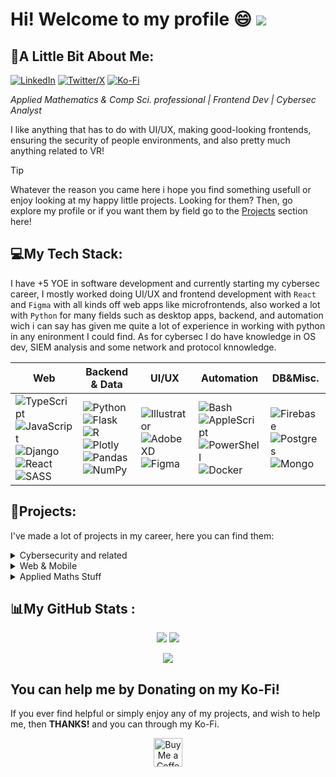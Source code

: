 # Hi! Welcome to my profile 😄 [![](https://visitcount.itsvg.in/api?id=feligx&icon=8&color=0)](https://visitcount.itsvg.in)

## 🌱A Little Bit About Me:
[![LinkedIn][LINKEDIN]][LINKEDIN-URL] [![Twitter/X][X]][X-URL] [![Ko-Fi][KOFI]][KOFI-URL]

_Applied Mathematics & Comp Sci. professional | Frontend Dev | Cybersec Analyst_

I like anything that has to do with UI/UX, making good-looking frontends, ensuring the security of people environments, and also pretty much anything related to VR!

> [!TIP]
> Whatever the reason you came here i hope you find something usefull or enjoy looking at my happy little projects.
> Looking for them? Then, go explore my profile or if you want them by field go to the [Projects](https://github.com/Feligx#projects) section here!

## 💻My Tech Stack:

I have +5 YOE in software development and currently starting my cybersec career, I mostly worked doing UI/UX and frontend development with `React` and `Figma` with all kinds off web apps like microfrontends, also worked a lot with `Python` for many fields such as desktop apps, backend, and automation wich i can say has given me quite a lot of experience in working with python in any enironment I could find. As for cybersec I do have knowledge in OS dev, SIEM analysis and some network and protocol knnowledge.

|Web|Backend & Data|UI/UX|Automation|DB&Misc.|
|------|------|------|------|------|
| ![TypeScript][TS] ![JavaScript][JS] ![Django][DJ]  ![React][REACT] ![SASS][SASS_] | ![Python][PY] ![Flask][FLASK] ![R][R_] ![Plotly][PLOTLY] ![Pandas][PANDAS] ![NumPy][NUMPY]| ![Illustrator][AI] ![Adobe XD][AXD] 	![Figma][FIGMA] | ![Bash][BASH] ![AppleScript][AS] ![PowerShell][PS] ![Docker][DOCKER] | ![Firebase][FIREBASE] ![Postgres][POSTGRES] ![Mongo][MONGO] | 

## 📑Projects:
I've made a lot of projects in my career, here you can find them:

<details>
 <summary>Cybersecurity and related</summary>
 
* Raspberry Baremetal OS
* [IDOR scanner / Js loaded webapp Webscrapper][IDOR]
* [Location obfuscator][LOC-OBS]
* [SocketIO RSA encrypted communication][RSA]
* [Microservice security in the Secure Software Development Life Cycle (SSDLC)][TOPICS]
* [Productivity Monitoring (Desktop app)][PRODUCTIVITY]: Application with pc monitoring for processess and apps, timed screenshots, input monitoring and browser tracking.
</details>

<details>
 <summary>Web & Mobile</summary>

 - [Productivity Monitoring (& Desktop app)][PRODUCTIVITY]
 - React social media with bootstrap
 - Animal app
 - Flutter Tic-Tac-Toe
 - Meli React clone
 - Greenticity (Electrical consumption calculator)
</details>

<details>
 <summary>
  Applied Maths Stuff
 </summary>

 - Olympics Database
 - Point Quadtree
 - Tableaux
 - ADN operations
 - Mining farm optimization
 - Fireflies Sync
</details>

## 📊My GitHub Stats :

<p align="center">
  <img src="https://github-readme-stats.vercel.app/api?username=feligx&theme=tokyonight&hide_border=false&include_all_commits=false&count_private=false"/>  
  <img src="https://github-readme-streak-stats.herokuapp.com/?user=feligx&theme=tokyonight&hide_border=false"/>  
</p>
<!--![](https://github-readme-stats.vercel.app/api/top-langs/?username=feligx&theme=tokyonight&hide_border=false&include_all_commits=false&count_private=false&layout=compact)-->
<p align="center">
<img src="https://github-readme-stats.vercel.app/api/top-langs/?username=feligx&theme=tokyonight&hide_border=false&include_all_commits=false&count_private=false&layout=compact"/>
</p>


## You can help me by Donating on my Ko-Fi!
If you ever find helpful or simply enjoy any of my projects, and wish to help me, then **THANKS!** and you can through my Ko-Fi.
  
<p align="center"><a href='https://ko-fi.com/feligx' target='_blank'><img height='35' style='border:0px;height:46px;' src='https://az743702.vo.msecnd.net/cdn/kofi3.png?v=0' border='0' alt='Buy Me a Coffee at ko-fi.com' /></p>

<!-- WEB -->
[TS]: https://img.shields.io/badge/typescript-%231572B6.svg?style=for-the-badge&logo=typescript&logoColor=white
[JS]: https://img.shields.io/badge/javascript-%23323330.svg?style=for-the-badge&logo=javascript&logoColor=%23F7DF1E
[DJ]: https://img.shields.io/badge/django-%23092E20.svg?style=for-the-badge&logo=django&logoColor=white
[REACT]: https://img.shields.io/badge/react-%2320232a.svg?style=for-the-badge&logo=react&logoColor=%2361DAFB
[SASS_]: https://img.shields.io/badge/SASS-hotpink.svg?style=for-the-badge&logo=SASS&logoColor=white
<!-- BACK&DATA -->
[PY]: https://img.shields.io/badge/python-3670A0?style=for-the-badge&logo=python&logoColor=ffdd54
[FLASK]: https://img.shields.io/badge/flask-%23092E20.svg?style=for-the-badge&logo=flask&logoColor=white
[R_]: https://img.shields.io/badge/r-%23276DC3.svg?style=for-the-badge&logo=r&logoColor=white
[PLOTLY]: https://img.shields.io/badge/Plotly-%233F4F75.svg?style=for-the-badge&logo=plotly&logoColor=white
[PANDAS]: https://img.shields.io/badge/pandas-%23150458.svg?style=for-the-badge&logo=pandas&logoColor=white
[NUMPY]: https://img.shields.io/badge/numpy-%23013243.svg?style=for-the-badge&logo=numpy&logoColor=white
<!-- UI/UX -->
[AI]: https://img.shields.io/badge/illustrator-%23FF9A00.svg?style=for-the-badge&logo=adobeillustrator&logoColor=white
[AXD]: https://img.shields.io/badge/Adobe%20XD-470137?style=for-the-badge&logo=Adobe%20XD&logoColor=#FF61F6
[FIGMA]: https://img.shields.io/badge/figma-%23F24E1E.svg?style=for-the-badge&logo=figma&logoColor=white
<!-- AUTOMATION -->
[BASH]: https://img.shields.io/badge/Bash-white?style=for-the-badge&logo=gnubash&logoColor=000000
[AS]: https://img.shields.io/badge/AppleScript-white?style=for-the-badge&logo=apple&logoColor=000000
[PS]: https://img.shields.io/badge/PowerShell-blue?style=for-the-badge&logo=powershell&logoColor=FFFFFF
[DOCKER]: https://img.shields.io/badge/Docker-blue?style=for-the-badge&logo=docker&logoColor=FFFFFF
<!-- DB -->
[FIREBASE]: https://img.shields.io/badge/firebase-%23039BE5.svg?style=for-the-badge&logo=firebase
[POSTGRES]: https://img.shields.io/badge/postgres-%23316192.svg?style=for-the-badge&logo=postgresql&logoColor=white
[MONGO]: https://img.shields.io/badge/mongo-%23092E20.svg?style=for-the-badge&logo=mongodb&logoColor=white
<!-- SOCIALS -->
[KOFI]: https://img.shields.io/badge/Buy_me_a_Ko--Fi-%23ff5f5f.svg?&logo=kofi&logoColor=white
[KOFI-URL]: https://ko-fi.com/feligx
[LINKEDIN]: https://img.shields.io/badge/LinkedIn-%230077B5.svg?logo=linkedin&logoColor=white
[LINKEDIN-URL]: https://linkedin.com/in/felipemirque
[X]: https://img.shields.io/badge/Twitter-black?logo=X&logoColor=white
[X-URL]: https://twitter.com/Feligx
<!-- PROJECTS -->
[IDOR]: https://github.com/Feligx/idor-scanner
[LOC-OBS]: https://github.com/Feligx/location-obfuscator
[TOPICS]: https://github.com/Feligx/topics-microservice
[RSA]: https://github.com/Feligx/RSA-communication-socketio
[PRODUCTIVITY]: https://www.joobpay.com
